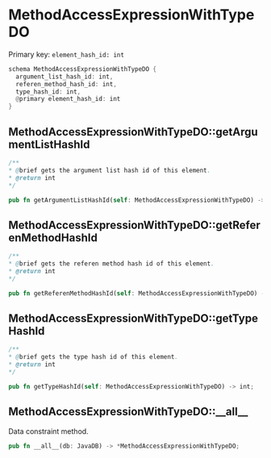 # MethodAccessExpressionWithTypeDO

Primary key: `element_hash_id: int`

```rust
schema MethodAccessExpressionWithTypeDO {
  argument_list_hash_id: int,
  referen_method_hash_id: int,
  type_hash_id: int,
  @primary element_hash_id: int
}
```
## MethodAccessExpressionWithTypeDO::getArgumentListHashId

```java
/**
* @brief gets the argument list hash id of this element.
* @return int
*/
```
```rust
pub fn getArgumentListHashId(self: MethodAccessExpressionWithTypeDO) -> int;
```
## MethodAccessExpressionWithTypeDO::getReferenMethodHashId

```java
/**
* @brief gets the referen method hash id of this element.
* @return int
*/
```
```rust
pub fn getReferenMethodHashId(self: MethodAccessExpressionWithTypeDO) -> int;
```
## MethodAccessExpressionWithTypeDO::getTypeHashId

```java
/**
* @brief gets the type hash id of this element.
* @return int
*/
```
```rust
pub fn getTypeHashId(self: MethodAccessExpressionWithTypeDO) -> int;
```
## MethodAccessExpressionWithTypeDO::\_\_all\_\_

Data constraint method.

```rust
pub fn __all__(db: JavaDB) -> *MethodAccessExpressionWithTypeDO;
```
